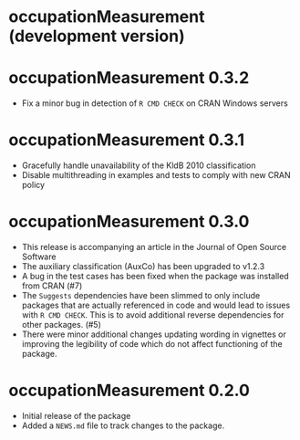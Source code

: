 # occupationMeasurement (development version)

# occupationMeasurement 0.3.2

* Fix a minor bug in detection of `R CMD CHECK` on CRAN Windows servers

# occupationMeasurement 0.3.1

* Gracefully handle unavailability of the KldB 2010 classification
* Disable multithreading in examples and tests to comply with new CRAN policy

# occupationMeasurement 0.3.0

* This release is accompanying an article in the Journal of Open Source Software
* The auxiliary classification (AuxCo) has been upgraded to v1.2.3
* A bug in the test cases has been fixed when the package was installed from CRAN (#7)
* The `Suggests` dependencies have been slimmed to only include packages that are actually referenced in code and would lead to issues with `R CMD CHECK`. This is to avoid additional reverse dependencies for other packages. (#5)
* There were minor additional changes updating wording in vignettes or improving the legibility of code which do not affect functioning of the package.

# occupationMeasurement 0.2.0

* Initial release of the package
* Added a `NEWS.md` file to track changes to the package.
